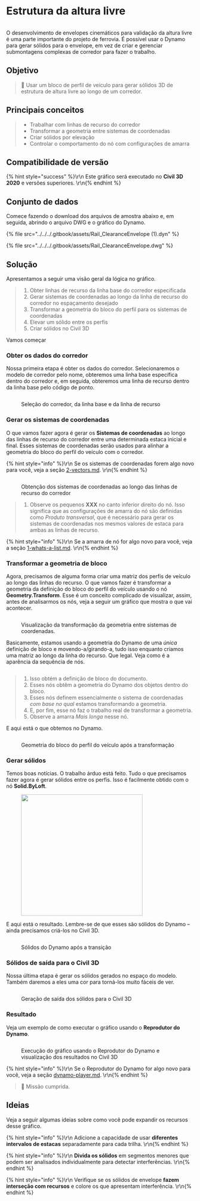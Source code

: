 # Estrutura da altura livre

<figure><img src="../../../.gitbook/assets/Rail_ClearanceEnvelope_Player.gif" alt=""><figcaption></figcaption></figure>

O desenvolvimento de envelopes cinemáticos para validação da altura livre é uma parte importante do projeto de ferrovia. É possível usar o Dynamo para gerar sólidos para o envelope, em vez de criar e gerenciar submontagens complexas de corredor para fazer o trabalho.

## Objetivo

> :dart: Usar um bloco de perfil de veículo para gerar sólidos 3D de estrutura de altura livre ao longo de um corredor.

## Principais conceitos

> * Trabalhar com linhas de recurso do corredor
> * Transformar a geometria entre sistemas de coordenadas
> * Criar sólidos por elevação
> * Controlar o comportamento do nó com configurações de amarra

## Compatibilidade de versão

{% hint style="success" %}\r\n Este gráfico será executado no **Civil 3D 2020** e versões superiores. \r\n{% endhint %}

## Conjunto de dados

Comece fazendo o download dos arquivos de amostra abaixo e, em seguida, abrindo o arquivo DWG e o gráfico do Dynamo.

{% file src="../../../.gitbook/assets/Rail_ClearanceEnvelope (1).dyn" %}

{% file src="../../../.gitbook/assets/Rail_ClearanceEnvelope.dwg" %}

## Solução

Apresentamos a seguir uma visão geral da lógica no gráfico.

> 1. Obter linhas de recurso da linha base do corredor especificada
> 2. Gerar sistemas de coordenadas ao longo da linha de recurso do corredor no espaçamento desejado
> 3. Transformar a geometria do bloco do perfil para os sistemas de coordenadas
> 4. Elevar um sólido entre os perfis
> 5. Criar sólidos no Civil 3D

Vamos começar

### Obter os dados do corredor

Nossa primeira etapa é obter os dados do corredor. Selecionaremos o modelo de corredor pelo nome, obteremos uma linha base específica dentro do corredor e, em seguida, obteremos uma linha de recurso dentro da linha base pelo código de ponto.

<figure><img src="../../../.gitbook/assets/Rail_ClearanceEnvelope_GetCorridorData.png" alt=""><figcaption><p>Seleção do corredor, da linha base e da linha de recurso</p></figcaption></figure>

### Gerar os sistemas de coordenadas

O que vamos fazer agora é gerar os **Sistemas de coordenadas** ao longo das linhas de recurso do corredor entre uma determinada estaca inicial e final. Esses sistemas de coordenadas serão usados para alinhar a geometria do bloco do perfil do veículo com o corredor.

{% hint style="info" %}\r\n Se os sistemas de coordenadas forem algo novo para você, veja a seção [2-vectors.md](../../../5\_essential\_nodes\_and\_concepts/5-2\_geometry-for-computational-design/2-vectors.md "mention"). \r\n{% endhint %}

<figure><img src="../../../.gitbook/assets/Rail_ClearanceEnvelope_CreateCoordinateSystems.png" alt=""><figcaption><p>Obtenção dos sistemas de coordenadas ao longo das linhas de recurso do corredor</p></figcaption></figure>

> 1. Observe os pequenos **XXX** no canto inferior direito do nó. Isso significa que as configurações de amarra do nó são definidas como _Produto transversal_, que é necessário para gerar os sistemas de coordenadas nos mesmos valores de estaca para ambas as linhas de recurso.

{% hint style="info" %}\r\n Se a amarra de nó for algo novo para você, veja a seção [1-whats-a-list.md](../../../5\_essential\_nodes\_and\_concepts/5-4\_designing-with-lists/1-whats-a-list.md "mention"). \r\n{% endhint %}

### Transformar a geometria de bloco

Agora, precisamos de alguma forma criar uma matriz dos perfis de veículo ao longo das linhas do recurso. O que vamos fazer é transformar a geometria da definição do bloco do perfil do veículo usando o nó **Geometry.Transform**. Esse é um conceito complicado de visualizar, assim, antes de analisarmos os nós, veja a seguir um gráfico que mostra o que vai acontecer.

<figure><img src="../../../.gitbook/assets/Rail_ClearanceEnvelope_TransformAnimation.gif" alt=""><figcaption><p>Visualização da transformação da geometria entre sistemas de coordenadas.</p></figcaption></figure>

Basicamente, estamos usando a geometria do Dynamo de uma _única_ definição de bloco e movendo-a/girando-a, tudo isso enquanto criamos uma matriz ao longo da linha do recurso. Que legal. Veja como é a aparência da sequência de nós.

<figure><img src="../../../.gitbook/assets/Rail_ClearanceEnvelope_Transform.png" alt=""><figcaption></figcaption></figure>

> 1. Isso obtém a definição de bloco do documento.
> 2. Esses nós obtêm a geometria do Dynamo dos objetos dentro do bloco.
> 3. Esses nós definem essencialmente o sistema de coordenadas _com base no qual_ estamos transformando a geometria.
> 4. E, por fim, esse nó faz o trabalho real de transformar a geometria.
> 5. Observe a amarra _Mais longa_ nesse nó.

E aqui está o que obtemos no Dynamo.

<figure><img src="../../../.gitbook/assets/Rail_ClearanceEnvelope_Dynamo_Profiles.png" alt=""><figcaption><p>Geometria do bloco do perfil do veículo após a transformação</p></figcaption></figure>

### Gerar sólidos

Temos boas notícias. O trabalho árduo está feito. Tudo o que precisamos fazer agora é gerar sólidos entre os perfis. Isso é facilmente obtido com o nó **Solid.ByLoft**.

<figure><img src="../../../.gitbook/assets/Rail_PlaceTies_SolidByLoft.png" alt="" width="325"><figcaption></figcaption></figure>

E aqui está o resultado. Lembre-se de que esses são sólidos do Dynamo – ainda precisamos criá-los no Civil 3D.

<figure><img src="../../../.gitbook/assets/Rail_ClearanceEnvelope_Dynamo_Solids.png" alt=""><figcaption><p>Sólidos do Dynamo após a transição</p></figcaption></figure>

### Sólidos de saída para o Civil 3D

Nossa última etapa é gerar os sólidos gerados no espaço do modelo. Também daremos a eles uma cor para torná-los muito fáceis de ver.

<figure><img src="../../../.gitbook/assets/Rail_ClearanceEnvelope_SolidsToC3D.png" alt=""><figcaption><p>Geração de saída dos sólidos para o Civil 3D</p></figcaption></figure>

### Resultado

Veja um exemplo de como executar o gráfico usando o **Reprodutor do Dynamo**.

<figure><img src="../../../.gitbook/assets/Rail_ClearanceEnvelope_Player.gif" alt=""><figcaption><p>Execução do gráfico usando o Reprodutor do Dynamo e visualização dos resultados no Civil 3D</p></figcaption></figure>

{% hint style="info" %}\r\n Se o Reprodutor do Dynamo for algo novo para você, veja a seção [dynamo-player.md](../../dynamo-player.md "mention"). \r\n{% endhint %}

> :tada: Missão cumprida.

## Ideias

Veja a seguir algumas ideias sobre como você pode expandir os recursos desse gráfico.

{% hint style="info" %}\r\n Adicione a capacidade de usar **diferentes intervalos de estacas** separadamente para cada trilha. \r\n{% endhint %}

{% hint style="info" %}\r\n **Divida os sólidos** em segmentos menores que podem ser analisados individualmente para detectar interferências. \r\n{% endhint %}

{% hint style="info" %}\r\n Verifique se os sólidos de envelope **fazem interseção com recursos** e colore os que apresentam interferência. \r\n{% endhint %}
